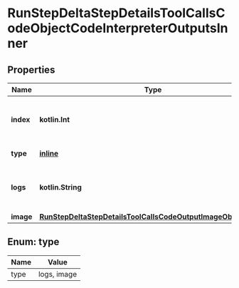 
# RunStepDeltaStepDetailsToolCallsCodeObjectCodeInterpreterOutputsInner

## Properties
| Name | Type | Description | Notes |
| ------------ | ------------- | ------------- | ------------- |
| **index** | **kotlin.Int** | The index of the output in the outputs array. |  |
| **type** | [**inline**](#Type) | Always &#x60;logs&#x60;. |  |
| **logs** | **kotlin.String** | The text output from the Code Interpreter tool call. |  [optional] |
| **image** | [**RunStepDeltaStepDetailsToolCallsCodeOutputImageObjectImage**](RunStepDeltaStepDetailsToolCallsCodeOutputImageObjectImage.md) |  |  [optional] |


<a id="Type"></a>
## Enum: type
| Name | Value |
| ---- | ----- |
| type | logs, image |



